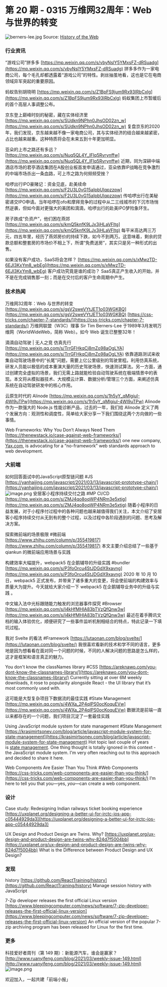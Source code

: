 # 第 20 期 - 0315 万维网32周年：Web 与世界的转变
![berners-lee.jpg](https://cdn.nlark.com/yuque/0/2021/jpeg/85771/1615740856379-a3e891d1-5da9-42ff-b30e-d05faf258070.jpeg#align=left&display=inline&height=321&margin=%5Bobject%20Object%5D&name=berners-lee.jpg&originHeight=1283&originWidth=2000&size=91908&status=done&style=none&width=500)
Source: [History of the Web](https://webfoundation.org/about/vision/history-of-the-web/)

### 行业资讯
“游戏公司”拼多多
[https://mp.weixin.qq.com/s/vbyNslY5YMxsFZ-dRSuadg](https://mp.weixin.qq.com/s/vbyNslY5YMxsFZ-dRSuadg)
拼多多作为一家电商公司，每个毛孔却都透露着“游戏公司”的特性。剥丝抽茧地看，这也是它在电商领域异军突起的重要原因。

蚂蚁告别胡晓明
[https://mp.weixin.qq.com/s/Z1BpFS9jum9Rx93IRbCxlg](https://mp.weixin.qq.com/s/Z1BpFS9jum9Rx93IRbCxlg)
蚂蚁集团上市暂缓后的首个高层人事调整公布。

京东登上巅峰时刻的秘密，藏在实体经济里
[https://mp.weixin.qq.com/s/SUdkn9NPhn0JhsOD02zn_w](https://mp.weixin.qq.com/s/SUdkn9NPhn0JhsOD02zn_w)
复盘京东的2020年，我们发现，京东越来越不像一家电商公司，其与实体经济的结合越来越紧密，占比也越来越重。这种特质将会在未来五到十年更加明显。

亚朵的上市之路还有多远？
[https://mp.weixin.qq.com/s/Nuq5QL4Y_IFlq5Rvrynffw](https://mp.weixin.qq.com/s/Nuq5QL4Y_IFlq5Rvrynffw)
近期，同为深耕中端酒店市场的君亭酒店集团在A股创业板首发申请通过，亚朵依靠IP战略在竞争激烈的中端市场杀出一条血路，可上市之路为何频频受挫？

哈啰出行IPO豪赌记：资金见底，赴美续命
[https://mp.weixin.qq.com/s/F2U3L0vG15aIpbUIqpzzpw](https://mp.weixin.qq.com/s/F2U3L0vG15aIpbUIqpzzpw)
传哈啰出行在美秘密递交IPO申请。当年哈啰在ofo和摩拜竞争的过程中从二三线城市的下沉市场悄然逆袭，但如今面对更强大的美团和滴滴，哈啰出行的赴美IPO梦险象环生。

房子跌成“负资产”，他们困在燕郊
[https://mp.weixin.qq.com/s/kmQ5knfK9LJx3jHLaVFltg](https://mp.weixin.qq.com/s/kmQ5knfK9LJx3jHLaVFltg)
每平米高达两三万元，四五年里，经历了燕郊房价的持续下跌，如今不到两万。这意味着，剩余的贷款总额和整套房的市场价不相上下，所谓“免费送房”，其实只是另一种形式的出售。

如果没有客户成功，SaaS将会怎样？
[https://mp.weixin.qq.com/s/xMwzTD-6EJl3KxYm8_wbEg](https://mp.weixin.qq.com/s/xMwzTD-6EJl3KxYm8_wbEg)
客户成功究竟是谁的成功？
SaaS真正产生收入的开始，并不是在完成销售那一刻；而是在交付后的客户生命周期中产生。

### 技术热闻
万维网32周年：Web 与世界的转变
[https://mp.weixin.qq.com/s/gsV2sweVYtJET1o03WGKBQ](https://mp.weixin.qq.com/s/gsV2sweVYtJET1o03WGKBQ)
[https://css-tricks.com/chapter-7-standards/](https://css-tricks.com/chapter-7-standards/)
万维网联盟（W3C）理事 Sir Tim Berners-Lee 于1989年3月发明万维网（WorldWideWeb，简称 Web）。如今 Web 诞生已整整32年！

滴滴自动驾驶 | 无人之竞 仿真先行
[https://mp.weixin.qq.com/s/TrrGFHkqCj8mZo98aOgLYA](https://mp.weixin.qq.com/s/TrrGFHkqCj8mZo98aOgLYA)
依靠道路测试来收集自动驾驶场景中的“长尾”问题，需要上亿公里级别的驾驶里程。利用仿真系统，研发人员能以极低的成本重演大量的历史驾驶场景，快速测试算法。另一方面，通过创建完全虚拟的场景，我们无需上路就能检验自动驾驶系统在极端情景中的表现。本文将从模拟器技术、大规模云计算、数据分析/管理三个方面，来阐述仿真系统在自动驾驶研发中的核心作用。

云原生时代的 Alinode
[https://mp.weixin.qq.com/s/1h5yY_qMlgiuI-4Wl9uTPw](https://mp.weixin.qq.com/s/1h5yY_qMlgiuI-4Wl9uTPw)
Alinode 作为一款强大的 Node.js 性能诊断产品，过去的一年，我们给 Alinode 定义了两个发展方向：观测性和调度性，简单给大家分享一下我们围绕这两个方向做的一些事情。

Web Frameworks: Why You Don’t Always Need Them
[https://thenewstack.io/case-against-web-frameworks/](https://thenewstack.io/case-against-web-frameworks/)
one new company, [Yax.com](https://yax.com/), is advocating for a “no-framework” web standards approach to web development.

### 大前端
如何回答面试中的JavaScript原型链问题 #JS
[https://yanhaijing.com/javascript/2021/03/13/javascript-prototype-chain/](https://yanhaijing.com/javascript/2021/03/13/javascript-prototype-chain/)
![image.png](https://cdn.nlark.com/yuque/0/2021/png/85771/1615685089896-db208745-65ab-430e-ae81-e9a40f81561a.png#align=left&display=inline&height=235&margin=%5Bobject%20Object%5D&name=image.png&originHeight=1036&originWidth=1390&size=182323&status=done&style=none&width=315)
安居客小程序持续交付之路 #MP CI/CD
[https://mp.weixin.qq.com/s/ZMJ4qo8oqWP4NRm3e5xtig](https://mp.weixin.qq.com/s/ZMJ4qo8oqWP4NRm3e5xtig)
随着小程序的日益发展，对于小程序付过程中的各种问题也越来越值得我们关注，本文介绍了安居客小程序持续交付从无到有的整个过程，以及过程中各阶段遇到的问题、思考及解决方案。

探索微前端的场景极限 #微前端
[https://www.zhihu.com/column/p/355419817](https://www.zhihu.com/column/p/355419817)
本文主要介绍总结了一些基于 qiankun 的微前端应用场景与实践

构建效率大幅提升，webpack5 在企鹅辅导的升级实践 #bundler
[https://mp.weixin.qq.com/s/P3foOrcu4StJDGdX9xavng](https://mp.weixin.qq.com/s/P3foOrcu4StJDGdX9xavng)
2020 年 10 月 10 日，webpack5 正式发布，并带来了诸多重大的变更，将会使前端的构建效率与质量大为提升。今天就给大家介绍一下 webpack5 在企鹅辅导业务中的升级与实践 。

中文输入法中光标跟随能力触发的浏览器事件探究 #Browser
[https://mp.weixin.qq.com/s/I4kHfMHIA83bTVzQfQnw3w](https://mp.weixin.qq.com/s/I4kHfMHIA83bTVzQfQnw3w)
最近在着手腾讯文档的输入体验优化，顺便研究了一些事件监听机制相结合的特点，特此记录一下填坑过程。

我对 Svelte 的看法 #Framework
[https://lutaonan.com/blog/svelte/](https://lutaonan.com/blog/svelte/)
我很喜欢看新的技术和学不同的语言，更多地是因为想看看在面对同一个问题的时候，不同的人解决问题的思路是怎么样的，这才是框架和语言真正的魅力。

You don't know the classNames library #CSS
[https://areknawo.com/you-dont-know-the-classnames-library/](https://areknawo.com/you-dont-know-the-classnames-library/)
Currently sitting at over 6M weekly downloads, it rose to popularity alongside React - the UI library that it’s most commonly used with.

这可能是大型复杂项目下数据流的最佳实践 #State Management
[https://mp.weixin.qq.com/s/4WXa_2P4qIPS0ocKoquEVw](https://mp.weixin.qq.com/s/4WXa_2P4qIPS0ocKoquEVw)
数据流是前端一直以来都存在的一个问题，我们项目沉淀了一套最佳实践

Using JavaScript module system for state management #State Management
[https://krasimirtsonev.com/blog/article/javascript-module-system-for-state-management](https://krasimirtsonev.com/blog/article/javascript-module-system-for-state-management)
Hot topic last couple of years is [state management](https://krasimirtsonev.com/blog/article/react-50-shades-of-state). One thing thought is totally ignored in this context - the JavaScript module system. I'm very often reaching out to this approach and decided to share it here.

Web Components Are Easier Than You Think #Web Components
[https://css-tricks.com/web-components-are-easier-than-you-think/](https://css-tricks.com/web-components-are-easier-than-you-think/)
I’m here to tell you that you—yes, _you_—can create a web component. 

### 设计
Case study: Redesigning Indian railways ticket booking experience
[https://uxplanet.org/designing-a-better-ui-for-irctc-ios-app-c05444929da3](https://uxplanet.org/designing-a-better-ui-for-irctc-ios-app-c05444929da3)

UX Design and Product Design are Twins. Why?
[https://uxplanet.org/ux-design-and-product-design-are-twins-why-824d7f5004bb](https://uxplanet.org/ux-design-and-product-design-are-twins-why-824d7f5004bb)
What is the Difference between Product Design and UX Design?

### 发现
history
[https://github.com/ReactTraining/history](https://github.com/ReactTraining/history)
Manage session history with JavaScript

7-Zip developer releases the first official Linux version
[https://www.bleepingcomputer.com/news/software/7-zip-developer-releases-the-first-official-linux-version](https://www.bleepingcomputer.com/news/software/7-zip-developer-releases-the-first-official-linux-version)
An official version of the popular 7-zip archiving program has been released for Linux for the first time.

### 更多
科技爱好者周刊（第 149 期）：新能源汽车，谁会是赢家？
[http://www.ruanyifeng.com/blog/2021/03/weekly-issue-149.html](http://www.ruanyifeng.com/blog/2021/03/weekly-issue-149.html)
![image.png](https://cdn.nlark.com/yuque/0/2020/png/85771/1605930034828-7fc81343-651f-4a15-8465-eebe5a23cf61.png#align=left&display=inline&height=31&margin=%5Bobject%20Object%5D&name=image.png&originHeight=90&originWidth=2186&size=14325&status=done&style=none&width=746)


欢迎加入，一起共建「前端小报」
